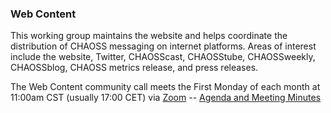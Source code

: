 ### Web Content

This working group maintains the website and helps coordinate the distribution of CHAOSS messaging on internet platforms. Areas of interest include the website, Twitter, CHAOSScast, CHAOSStube, CHAOSSweekly, CHAOSSblog, CHAOSS metrics release, and press releases.

The Web Content community call meets the First Monday of each month at 11:00am CST (usually 17:00 CET) via [Zoom](https://unomaha.zoom.us/j/720431288) -- [Agenda and Meeting Minutes](https://docs.google.com/document/d/1p079Q75RZ2Duk-nX4osXY2v3oFjqF6-BTZG6XPx8iQ4/edit?usp=sharing)
